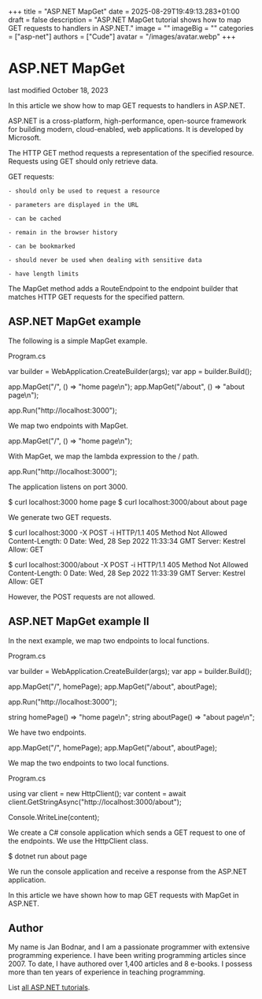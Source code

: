 +++
title = "ASP.NET MapGet"
date = 2025-08-29T19:49:13.283+01:00
draft = false
description = "ASP.NET MapGet tutorial shows how to map GET requests to handlers in ASP.NET."
image = ""
imageBig = ""
categories = ["asp-net"]
authors = ["Cude"]
avatar = "/images/avatar.webp"
+++

# ASP.NET MapGet

last modified October 18, 2023

In this article we show how to map GET requests to handlers in ASP.NET.

ASP.NET is a cross-platform, high-performance, open-source framework for
building modern, cloud-enabled, web applications. It is developed by Microsoft.

The HTTP GET method requests a representation of the specified resource.
Requests using GET should only retrieve data. 

GET requests:

    - should only be used to request a resource

    - parameters are displayed in the URL

    - can be cached

    - remain in the browser history

    - can be bookmarked

    - should never be used when dealing with sensitive data

    - have length limits

The MapGet method adds a RouteEndpoint to the endpoint
builder that matches HTTP GET requests for the specified pattern.

## ASP.NET MapGet example

The following is a simple MapGet example.

Program.cs
  

var builder = WebApplication.CreateBuilder(args);
var app = builder.Build();

app.MapGet("/", () =&gt; "home page\n");
app.MapGet("/about", () =&gt; "about page\n");

app.Run("http://localhost:3000");

We map two endpoints with MapGet. 

app.MapGet("/", () =&gt; "home page\n");

With MapGet, we map the lambda expression to the /
path.

app.Run("http://localhost:3000");

The application listens on port 3000.

$ curl localhost:3000
home page
$ curl localhost:3000/about
about page

We generate two GET requests.

$ curl localhost:3000 -X POST -i
HTTP/1.1 405 Method Not Allowed
Content-Length: 0
Date: Wed, 28 Sep 2022 11:33:34 GMT
Server: Kestrel
Allow: GET

$ curl localhost:3000/about -X POST -i
HTTP/1.1 405 Method Not Allowed
Content-Length: 0
Date: Wed, 28 Sep 2022 11:33:39 GMT
Server: Kestrel
Allow: GET

However, the POST requests are not allowed.

## ASP.NET MapGet example II

In the next example, we map two endpoints to local functions.

Program.cs
  

var builder = WebApplication.CreateBuilder(args);
var app = builder.Build();

app.MapGet("/", homePage);
app.MapGet("/about", aboutPage);

app.Run("http://localhost:3000");

string homePage() =&gt; "home page\n";
string aboutPage() =&gt; "about page\n";

We have two endpoints.

app.MapGet("/", homePage);
app.MapGet("/about", aboutPage);

We map the two endpoints to two local functions.

Program.cs
  

using var client = new HttpClient();
var content = await client.GetStringAsync("http://localhost:3000/about");

Console.WriteLine(content);

We create a C# console application which sends a GET request to one of the
endpoints. We use the HttpClient class.

$ dotnet run 
about page

We run the console application and receive a response from the ASP.NET
application.

In this article we have shown how to map GET requests with MapGet in ASP.NET.

## Author

My name is Jan Bodnar, and I am a passionate programmer with extensive
programming experience. I have been writing programming articles since 2007.
To date, I have authored over 1,400 articles and 8 e-books. I possess more
than ten years of experience in teaching programming.

List [all ASP.NET tutorials](/all/#asp-net).
